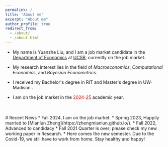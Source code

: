 ```yaml
---
permalink: /
title: "About me"
excerpt: "About me"
author_profile: true
redirect_from: 
  - /about/
  - /about.html
---
```



* My name is Yuanzhe Liu, and I am a job market candidate in the [Department of Economics](https://www.econ.ucsb.edu/) at [UCSB](https://www.ucsb.edu/), currently on the job market.
<!--* Here is my CV: [Curriculum Vitae](/files/CV.pdf).-->

* My research interest lies in the field of *Macroeconomics*, _Computational Economics_, and _Bayesian Econometrics_. 

* I received my Bachelor's degree in RIT and Master's degree in UW-Madison .

* I am on the job market in the <span style="color:red"> 2024-25 </span> academic year. 
<!--My name is Yuanzhe Liu, and I am a job market candidate in the Department of Economics at UCSB. My research interests lie in Macroeconomics, Computational Economics, and Bayesian Econometrics. Currently, I am working on leveraging Deep Learning and Reinforcement Learning techniques to solve dynamic stochastic models, particularly Heterogeneous Agent models, and integrating the innovative solution method with likelihood-free Bayesian inference.-->


<!--<div align="center">-->
 <!--   <img src="/images/siggraph2019.jpg" width="280"/>-->
<!--   <iframe src="https://drive.google.com/file/d/1HimzV16RnBVuyyouuNFE_IFXTsDnctPx/preview" width="280" height="373" style="border: none"></iframe> -->
<!--   <img src="https://drive.google.com/uc?id=1HimzV16RnBVuyyouuNFE_IFXTsDnctPx" width="280"/>-->
<!--</div>-->
<!--<div align="center">-->
<!--  2019 Siggraph @ Los Angeles, with my idol Lay Zhang.-->
<!--</div>-->


<br/>
<br/>
# Recent News
* Fall 2024, I am on the job market.
* Spring 2023, Happily married to [Mianlun Zheng](https://zhengmianlun.github.io/).
* Fall 2022, Advanced to candidacy
* Fall 2021 Quarter is over; please check my new working paper in Research. 
* Here comes the new semester. Due to the Covid-19, we still have to work from home. Stay healthy and happy!
